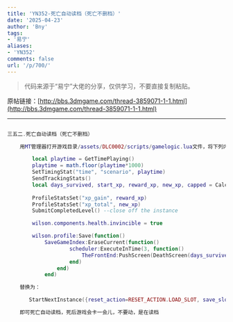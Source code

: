 ```yaml
---
title: 'YN352-死亡自动读档（死亡不删档）'
date: '2025-04-23'
author: 'Bny'
tags:
- '易宁'
aliases:
- 'YN352'
comments: false
url: '/p/700/'
---
```


> 代码来源于“易宁”大佬的分享，仅供学习，不要直接复制粘贴。

原帖链接：[http://bbs.3dmgame.com/thread-3859071-1-1.html](http://bbs.3dmgame.com/thread-3859071-1-1.html)

---

```lua  

三五二.死亡自动读档（死亡不删档）

	用MT管理器打开游戏目录/assets/DLC0002/scripts/gamelogic.lua文件，将下列内容：

		local playtime = GetTimePlaying()
		playtime = math.floor(playtime*1000)
		SetTimingStat("time", "scenario", playtime)
		SendTrackingStats()
		local days_survived, start_xp, reward_xp, new_xp, capped = CalculatePlayerRewards(wilson)
		
		ProfileStatsSet("xp_gain", reward_xp)
		ProfileStatsSet("xp_total", new_xp)
		SubmitCompletedLevel() --close off the instance

		wilson.components.health.invincible = true

		wilson.profile:Save(function()
			SaveGameIndex:EraseCurrent(function() 
					scheduler:ExecuteInTime(3, function() 
						TheFrontEnd:PushScreen(DeathScreen(days_survived, start_xp, nil, capped))
					end)
				end)
			end)

	替换为：

	   StartNextInstance({reset_action=RESET_ACTION.LOAD_SLOT, save_slot = SaveGameIndex:GetCurrentSaveSlot()}, true)

	即可死亡自动读档，死后游戏会卡一会儿，不要动，是在读档

```  

